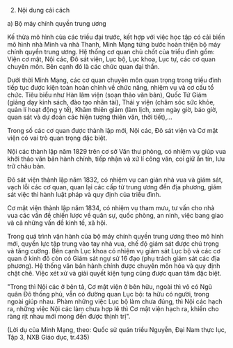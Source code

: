 2. Nội dung cải cách

a) Bộ máy chính quyền trung ương

Kế thừa mô hình của các triều đại trước, kết hợp với việc học tập có cải biến mô hình nhà Minh và nhà Thanh, Minh Mạng từng bước hoàn thiện bộ máy chính quyền trung ương. Hệ thống cơ quan chủ chốt của triều đình gồm: Viện cơ mật, Nội các, Đô sát viện, Lục bộ, Lục khoa, Lục tự, các cơ quan chuyên môn. Bên cạnh đó là các chức quan đại thần.

Dưới thời Minh Mạng, các cơ quan chuyên môn quan trọng trong triều đình tiếp tục được kiện toàn hoàn chỉnh về chức năng, nhiệm vụ và cơ cấu tổ chức. Tiêu biểu như Hàn lâm viện (soạn thảo văn bản), Quốc Tử Giám (giảng dạy kinh sách, đào tạo nhân tài), Thái y viện (chăm sóc sức khỏe, quản lí hoạt động y tế), Khâm thiên giám (làm lịch, xem ngày giờ, báo giờ, quan sát và dự đoán các hiện tượng thiên văn, thời tiết),...

Trong số các cơ quan được thành lập mới, Nội các, Đô sát viện và Cơ mật viện có vai trò quan trọng đặc biệt.

Nội các thành lập năm 1829 trên cơ sở Văn thư phòng, có nhiệm vụ giúp vua khởi thảo văn bản hành chính, tiếp nhận và xử lí công văn, coi giữ ấn tín, lưu trữ châu bản.

Đô sát viện thành lập năm 1832, có nhiệm vụ can gián nhà vua và giám sát, vạch lỗi các cơ quan, quan lại các cấp từ trung ương đến địa phương, giám sát việc thi hành luật pháp và quy định của triều đình.

Cơ mật viện thành lập năm 1834, có nhiệm vụ tham mưu, tư vấn cho nhà vua các vấn đề chiến lược về quân sự, quốc phòng, an ninh, việc bang giao và cả những vấn đề kinh tế, xã hội.

Trong quá trình vận hành của bộ máy chính quyền trung ương theo mô hình mới, quyền lực tập trung vào tay nhà vua, chế độ giám sát được chú trọng và tăng cường. Bên cạnh Lục khoa có nhiệm vụ giám sát Lục bộ và các cơ quan ở kinh đô còn có Giám sát ngự sử 16 đạo (phụ trách giám sát các địa phương). Hệ thống văn bản hành chính được chuyên môn hóa và quy định chặt chẽ. Việc xét xử và giải quyết kiện tụng cũng được quan tâm đặc biệt.

"Trong thì Nội các ở bên tả, Cơ mật viện ở bên hữu, ngoài thì vô có Ngũ quân Đô thống phủ, vẫn có đường quan Lục bộ: ta hữu có người, trong ngoài giúp nhau. Phàm những việc Lục bộ làm chưa đúng, thì Nội các hạch ra, những việc Nội các làm chưa hợp lẽ thì Cơ mật viện hạch ra, khiến cho ràng rịt nhau mới mong đến được thịnh trị".

(Lời dụ của Minh Mạng, theo: Quốc sử quán triều Nguyễn, Đại Nam thực lục, Tập 3, NXB Giáo dục, tr.435)